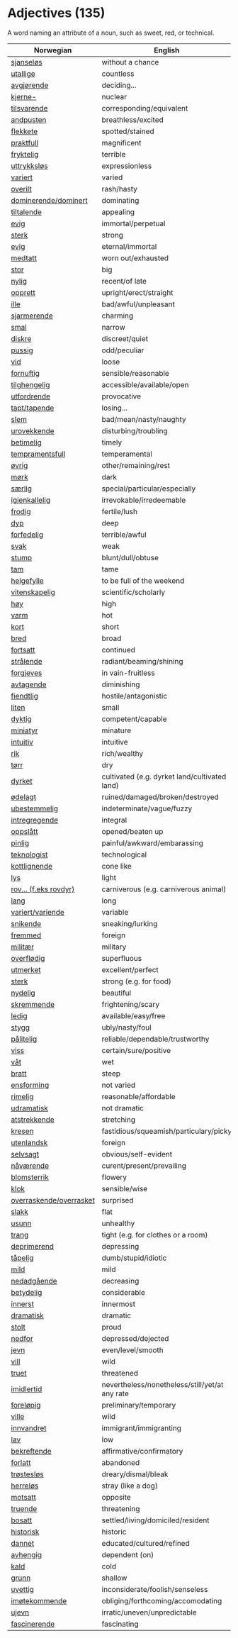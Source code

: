 # Adjectives (135)

A word naming an attribute of a noun, such as sweet, red, or technical.

| Norwegian | English |
| --- | --- |
| [sjanseløs](https://www.ordnett.no/search?language=no&phrase=sjanseløs) | without a chance |
| [utallige](https://www.ordnett.no/search?language=no&phrase=utallige) | countless |
| [avgjørende](https://www.ordnett.no/search?language=no&phrase=avgjørende) | deciding... |
| [kjerne-](https://www.ordnett.no/search?language=no&phrase=kjerne-) | nuclear |
| [tilsvarende](https://www.ordnett.no/search?language=no&phrase=tilsvarende) | corresponding/equivalent |
| [andpusten](https://www.ordnett.no/search?language=no&phrase=andpusten) | breathless/excited |
| [flekkete](https://www.ordnett.no/search?language=no&phrase=flekkete) | spotted/stained |
| [praktfull](https://www.ordnett.no/search?language=no&phrase=praktfull) | magnificent |
| [fryktelig](https://www.ordnett.no/search?language=no&phrase=fryktelig) | terrible |
| [uttrykksløs](https://www.ordnett.no/search?language=no&phrase=uttrykksløs) | expressionless |
| [variert](https://www.ordnett.no/search?language=no&phrase=variert) | varied |
| [overilt](https://www.ordnett.no/search?language=no&phrase=overilt) | rash/hasty |
| [dominerende/dominert](https://www.ordnett.no/search?language=no&phrase=dominerende/dominert) | dominating |
| [tiltalende](https://www.ordnett.no/search?language=no&phrase=tiltalende) | appealing |
| [evig](https://www.ordnett.no/search?language=no&phrase=evig) | immortal/perpetual |
| [sterk](https://www.ordnett.no/search?language=no&phrase=sterk) | strong |
| [evig](https://www.ordnett.no/search?language=no&phrase=evig) | eternal/immortal |
| [medtatt](https://www.ordnett.no/search?language=no&phrase=medtatt) | worn out/exhausted |
| [stor](https://www.ordnett.no/search?language=no&phrase=stor) | big |
| [nylig](https://www.ordnett.no/search?language=no&phrase=nylig) | recent/of late |
| [opprett](https://www.ordnett.no/search?language=no&phrase=opprett) | upright/erect/straight |
| [ille](https://www.ordnett.no/search?language=no&phrase=ille) | bad/awful/unpleasant |
| [sjarmerende](https://www.ordnett.no/search?language=no&phrase=sjarmerende) | charming |
| [smal](https://www.ordnett.no/search?language=no&phrase=smal) | narrow |
| [diskre](https://www.ordnett.no/search?language=no&phrase=diskre) | discreet/quiet |
| [pussig](https://www.ordnett.no/search?language=no&phrase=pussig) | odd/peculiar |
| [vid](https://www.ordnett.no/search?language=no&phrase=vid) | loose |
| [fornuftig](https://www.ordnett.no/search?language=no&phrase=fornuftig) | sensible/reasonable |
| [tilghengelig](https://www.ordnett.no/search?language=no&phrase=tilghengelig) | accessible/available/open |
| [utfordrende](https://www.ordnett.no/search?language=no&phrase=utfordrende) | provocative |
| [tapt/tapende](https://www.ordnett.no/search?language=no&phrase=tapt/tapende) | losing... |
| [slem](https://www.ordnett.no/search?language=no&phrase=slem) | bad/mean/nasty/naughty |
| [urovekkende](https://www.ordnett.no/search?language=no&phrase=urovekkende) | disturbing/troubling |
| [betimelig](https://www.ordnett.no/search?language=no&phrase=betimelig) | timely |
| [tempramentsfull](https://www.ordnett.no/search?language=no&phrase=tempramentsfull) | temperamental |
| [øvrig](https://www.ordnett.no/search?language=no&phrase=øvrig) | other/remaining/rest |
| [mørk](https://www.ordnett.no/search?language=no&phrase=mørk) | dark |
| [særlig](https://www.ordnett.no/search?language=no&phrase=særlig) | special/particular/especially |
| [igjenkallelig](https://www.ordnett.no/search?language=no&phrase=igjenkallelig) | irrevokable/irredeemable |
| [frodig](https://www.ordnett.no/search?language=no&phrase=frodig) | fertile/lush |
| [dyp](https://www.ordnett.no/search?language=no&phrase=dyp) | deep |
| [forfedelig](https://www.ordnett.no/search?language=no&phrase=forfedelig) | terrible/awful |
| [svak](https://www.ordnett.no/search?language=no&phrase=svak) | weak |
| [stump](https://www.ordnett.no/search?language=no&phrase=stump) | blunt/dull/obtuse |
| [tam](https://www.ordnett.no/search?language=no&phrase=tam) | tame |
| [helgefylle](https://www.ordnett.no/search?language=no&phrase=helgefylle) | to be full of the weekend |
| [vitenskapelig](https://www.ordnett.no/search?language=no&phrase=vitenskapelig) | scientific/scholarly |
| [høy](https://www.ordnett.no/search?language=no&phrase=høy) | high |
| [varm](https://www.ordnett.no/search?language=no&phrase=varm) | hot |
| [kort](https://www.ordnett.no/search?language=no&phrase=kort) | short |
| [bred](https://www.ordnett.no/search?language=no&phrase=bred) | broad |
| [fortsatt](https://www.ordnett.no/search?language=no&phrase=fortsatt) | continued |
| [strålende](https://www.ordnett.no/search?language=no&phrase=strålende) | radiant/beaming/shining |
| [forgjeves](https://www.ordnett.no/search?language=no&phrase=forgjeves) | in vain-fruitless |
| [avtagende](https://www.ordnett.no/search?language=no&phrase=avtagende) | diminishing |
| [fiendtlig](https://www.ordnett.no/search?language=no&phrase=fiendtlig) | hostile/antagonistic |
| [liten](https://www.ordnett.no/search?language=no&phrase=liten) | small |
| [dyktig](https://www.ordnett.no/search?language=no&phrase=dyktig) | competent/capable |
| [miniatyr](https://www.ordnett.no/search?language=no&phrase=miniatyr) | minature |
| [intuitiv](https://www.ordnett.no/search?language=no&phrase=intuitiv) | intuitive |
| [rik](https://www.ordnett.no/search?language=no&phrase=rik) | rich/wealthy |
| [tørr](https://www.ordnett.no/search?language=no&phrase=tørr) | dry |
| [dyrket](https://www.ordnett.no/search?language=no&phrase=dyrket) | cultivated (e.g. dyrket land/cultivated land) |
| [ødelagt](https://www.ordnett.no/search?language=no&phrase=ødelagt) | ruined/damaged/broken/destroyed |
| [ubestemmelig](https://www.ordnett.no/search?language=no&phrase=ubestemmelig) | indeterminate/vague/fuzzy |
| [intregregende](https://www.ordnett.no/search?language=no&phrase=intregregende) | integral |
| [oppslått](https://www.ordnett.no/search?language=no&phrase=oppslått) | opened/beaten up |
| [pinlig](https://www.ordnett.no/search?language=no&phrase=pinlig) | painful/awkward/embarassing |
| [teknologist](https://www.ordnett.no/search?language=no&phrase=teknologist) | technological |
| [kottlignende](https://www.ordnett.no/search?language=no&phrase=kottlignende) | cone like |
| [lys](https://www.ordnett.no/search?language=no&phrase=lys) | light |
| [rov... (f.eks rovdyr)](https://www.ordnett.no/search?language=no&phrase=rov...%20(f.eks%20rovdyr)) | carniverous (e.g. carniverous animal) |
| [lang](https://www.ordnett.no/search?language=no&phrase=lang) | long |
| [variert/variende](https://www.ordnett.no/search?language=no&phrase=variert/variende) | variable |
| [snikende](https://www.ordnett.no/search?language=no&phrase=snikende) | sneaking/lurking |
| [fremmed](https://www.ordnett.no/search?language=no&phrase=fremmed) | foreign |
| [militær](https://www.ordnett.no/search?language=no&phrase=militær) | military |
| [overflødig](https://www.ordnett.no/search?language=no&phrase=overflødig) | superfluous |
| [utmerket](https://www.ordnett.no/search?language=no&phrase=utmerket) | excellent/perfect |
| [sterk](https://www.ordnett.no/search?language=no&phrase=sterk) | strong (e.g. for food) |
| [nydelig](https://www.ordnett.no/search?language=no&phrase=nydelig) | beautiful |
| [skremmende](https://www.ordnett.no/search?language=no&phrase=skremmende) | frightening/scary |
| [ledig](https://www.ordnett.no/search?language=no&phrase=ledig) | available/easy/free |
| [stygg](https://www.ordnett.no/search?language=no&phrase=stygg) | ubly/nasty/foul |
| [pålitelig](https://www.ordnett.no/search?language=no&phrase=pålitelig) | reliable/dependable/trustworthy |
| [viss](https://www.ordnett.no/search?language=no&phrase=viss) | certain/sure/positive |
| [våt](https://www.ordnett.no/search?language=no&phrase=våt) | wet |
| [bratt](https://www.ordnett.no/search?language=no&phrase=bratt) | steep |
| [ensforming](https://www.ordnett.no/search?language=no&phrase=ensforming) | not varied |
| [rimelig](https://www.ordnett.no/search?language=no&phrase=rimelig) | reasonable/affordable |
| [udramatisk](https://www.ordnett.no/search?language=no&phrase=udramatisk) | not dramatic |
| [atstrekkende](https://www.ordnett.no/search?language=no&phrase=atstrekkende) | stretching |
| [kresen](https://www.ordnett.no/search?language=no&phrase=kresen) | fastidious/squeamish/particulary/picky |
| [utenlandsk](https://www.ordnett.no/search?language=no&phrase=utenlandsk) | foreign |
| [selvsagt](https://www.ordnett.no/search?language=no&phrase=selvsagt) | obvious/self-evident |
| [nåværende](https://www.ordnett.no/search?language=no&phrase=nåværende) | curent/present/prevailing |
| [blomsterrik](https://www.ordnett.no/search?language=no&phrase=blomsterrik) | flowery |
| [klok](https://www.ordnett.no/search?language=no&phrase=klok) | sensible/wise |
| [overraskende/overrasket](https://www.ordnett.no/search?language=no&phrase=overraskende/overrasket) | surprised |
| [slakk](https://www.ordnett.no/search?language=no&phrase=slakk) | flat |
| [usunn](https://www.ordnett.no/search?language=no&phrase=usunn) | unhealthy |
| [trang](https://www.ordnett.no/search?language=no&phrase=trang) | tight (e.g. for clothes or a room) |
| [deprimerend](https://www.ordnett.no/search?language=no&phrase=deprimerend) | depressing |
| [tåpelig](https://www.ordnett.no/search?language=no&phrase=tåpelig) | dumb/stupid/idiotic |
| [mild](https://www.ordnett.no/search?language=no&phrase=mild) | mild |
| [nedadgående](https://www.ordnett.no/search?language=no&phrase=nedadgående) | decreasing |
| [betydelig](https://www.ordnett.no/search?language=no&phrase=betydelig) | considerable |
| [innerst](https://www.ordnett.no/search?language=no&phrase=innerst) | innermost |
| [dramatisk](https://www.ordnett.no/search?language=no&phrase=dramatisk) | dramatic |
| [stolt](https://www.ordnett.no/search?language=no&phrase=stolt) | proud |
| [nedfor](https://www.ordnett.no/search?language=no&phrase=nedfor) | depressed/dejected |
| [jevn](https://www.ordnett.no/search?language=no&phrase=jevn) | even/level/smooth |
| [vill](https://www.ordnett.no/search?language=no&phrase=vill) | wild |
| [truet](https://www.ordnett.no/search?language=no&phrase=truet) | threatened |
| [imidlertid](https://www.ordnett.no/search?language=no&phrase=imidlertid) | nevertheless/nonetheless/still/yet/at any rate |
| [foreløpig](https://www.ordnett.no/search?language=no&phrase=foreløpig) | preliminary/temporary |
| [ville](https://www.ordnett.no/search?language=no&phrase=ville) | wild |
| [innvandret](https://www.ordnett.no/search?language=no&phrase=innvandret) | immigrant/immigranting |
| [lav](https://www.ordnett.no/search?language=no&phrase=lav) | low |
| [bekreftende](https://www.ordnett.no/search?language=no&phrase=bekreftende) | affirmative/confirmatory |
| [forlatt](https://www.ordnett.no/search?language=no&phrase=forlatt) | abandoned |
| [trøstesløs](https://www.ordnett.no/search?language=no&phrase=trøstesløs) | dreary/dismal/bleak |
| [herreløs](https://www.ordnett.no/search?language=no&phrase=herreløs) | stray (like a dog) |
| [motsatt](https://www.ordnett.no/search?language=no&phrase=motsatt) | opposite |
| [truende](https://www.ordnett.no/search?language=no&phrase=truende) | threatening |
| [bosatt](https://www.ordnett.no/search?language=no&phrase=bosatt) | settled/living/domiciled/resident |
| [historisk](https://www.ordnett.no/search?language=no&phrase=historisk) | historic |
| [dannet](https://www.ordnett.no/search?language=no&phrase=dannet) | educated/cultured/refined |
| [avhengig](https://www.ordnett.no/search?language=no&phrase=avhengig) | dependent (on) |
| [kald](https://www.ordnett.no/search?language=no&phrase=kald) | cold |
| [grunn](https://www.ordnett.no/search?language=no&phrase=grunn) | shallow |
| [uvettig](https://www.ordnett.no/search?language=no&phrase=uvettig) | inconsiderate/foolish/senseless |
| [imøtekommende](https://www.ordnett.no/search?language=no&phrase=imøtekommende) | obliging/forthcoming/accomodating |
| [ujevn](https://www.ordnett.no/search?language=no&phrase=ujevn) | irratic/uneven/unpredictable |
| [fascinerende](https://www.ordnett.no/search?language=no&phrase=fascinerende) | fascinating |

